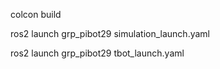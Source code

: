 colcon build

ros2 launch grp_pibot29 simulation_launch.yaml

ros2 launch grp_pibot29 tbot_launch.yaml